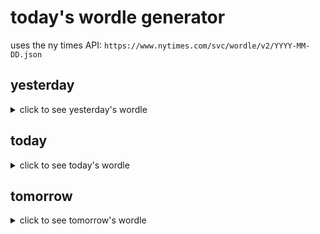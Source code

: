 # today's wordle generator

uses the ny times API: `https://www.nytimes.com/svc/wordle/v2/YYYY-MM-DD.json`

## yesterday

<details>
    <summary>click to see yesterday's wordle</summary>

    zebra

</details>

## today

<details>
    <summary>click to see today's wordle</summary>

    buddy

</details>

## tomorrow

<details>
    <summary>click to see tomorrow's wordle</summary>

    adage

</details>
